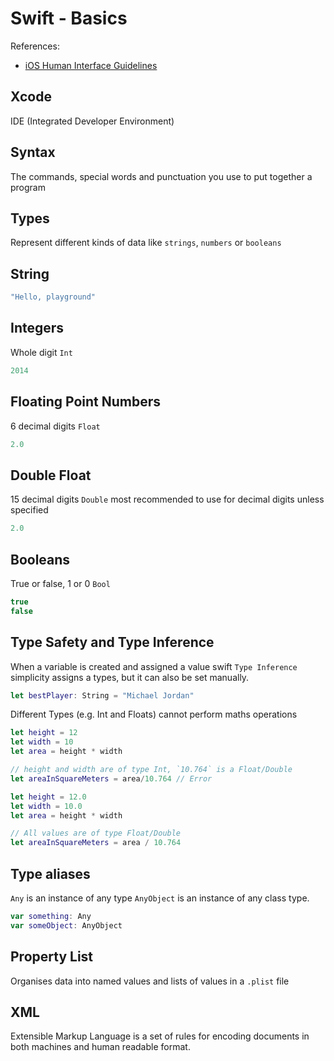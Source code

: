 # Swift - Basics

References:
- [iOS Human Interface Guidelines](https://developer.apple.com/ios/human-interface-guidelines/ui-views/alerts/)

## Xcode
IDE (Integrated Developer Environment)

## Syntax
The commands, special words and punctuation you use to put together a program

## Types
Represent different kinds of data like `strings`, `numbers` or `booleans`

## String

```swift
"Hello, playground"
```

## Integers
Whole digit `Int`

```swift
2014
```

## Floating Point Numbers
6 decimal digits `Float`

```swift
2.0
```

## Double Float
15 decimal digits `Double` most recommended to use for decimal digits unless specified

```swift
2.0
```

## Booleans
True or false, 1 or 0 `Bool`

```swift
true
false
```

## Type Safety and Type Inference
When a variable is created and assigned a value swift `Type Inference` simplicity assigns a types, but it can also be set manually.

```swift
let bestPlayer: String = "Michael Jordan"
```

Different Types (e.g. Int and Floats) cannot perform maths operations
```swift
let height = 12
let width = 10
let area = height * width

// height and width are of type Int, `10.764` is a Float/Double
let areaInSquareMeters = area/10.764 // Error
```

```swift
let height = 12.0
let width = 10.0
let area = height * width

// All values are of type Float/Double
let areaInSquareMeters = area / 10.764
```

## Type aliases
`Any` is an instance of any type `AnyObject` is an instance of any class type.

```swift
var something: Any
var someObject: AnyObject
```

## Property List
Organises data into named values and lists of values in a `.plist` file

## XML
Extensible Markup Language is a set of rules for encoding documents in both machines and human readable format.
